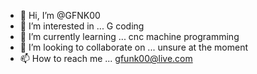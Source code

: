 - 👋 Hi, I’m @GFNK00
- 👀 I’m interested in ... G coding 
- 🌱 I’m currently learning ... cnc machine programming
- 💞️ I’m looking to collaborate on ... unsure at the moment
- 📫 How to reach me ... gfunk00@live.com

<!---
GFNK00/GFNK00 is a ✨ special ✨ repository because its `README.md` (this file) appears on your GitHub profile.
You can click the Preview link to take a look at your changes.
--->
